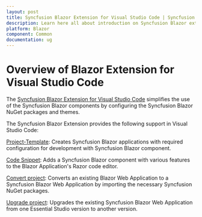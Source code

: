 ```yaml
---
layout: post
title: Syncfusion Blazor Extension for Visual Studio Code | Syncfusion
description: Learn here all about introduction on Syncfusion Blazor extension for Visual Studio Code which made integration made ease.
platform: Blazor
component: Common
documentation: ug
---
```


# Overview of Blazor Extension for Visual Studio Code

The [Syncfusion Blazor Extension for Visual Studio Code](https://marketplace.visualstudio.com/items?itemName=SyncfusionInc.Blazor-VSCode-Extensions) simplifies the use of the Syncfusion Blazor components by configuring the Syncfusion Blazor NuGet packages and themes.

The Syncfusion Blazor Extension provides the following support in Visual Studio Code:

[Project-Template](create-project):  Creates Syncfusion Blazor applications with required configuration for development with Syncfusion Blazor component.

[Code Snippet](code-snippet):  Adds a Syncfusion Blazor component with various features to the Blazor Application's Razor code editor.

[Convert project](convert-project):  Converts an existing Blazor Web Application to a Syncfusion Blazor Web Application by importing the necessary Syncfusion NuGet packages.

[Upgrade project](upgrade-project):  Upgrades the existing Syncfusion Blazor Web Application from one Essential Studio version to another version.